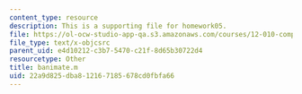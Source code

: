 ```yaml
---
content_type: resource
description: This is a supporting file for homework05.
file: https://ol-ocw-studio-app-qa.s3.amazonaws.com/courses/12-010-computational-methods-of-scientific-programming-fall-2011/22a9d825dba812167185678cd0fbfa66_banimate.m
file_type: text/x-objcsrc
parent_uid: e4d10212-c3b7-5470-c21f-8d65b30722d4
resourcetype: Other
title: banimate.m
uid: 22a9d825-dba8-1216-7185-678cd0fbfa66
---
```

